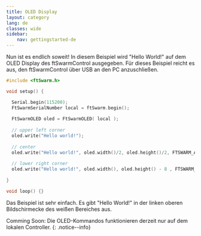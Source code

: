 ```yaml
---
title: OLED Display
layout: category
lang: de
classes: wide
sidebar:
    nav: gettingstarted-de
---
```

Nun ist es endlich soweit! In diesem Beispiel wird "Hello World!" auf dem OLED Display des ftSwarmControl ausgegeben. Für dieses Beispiel reicht es aus, den ftSwarmControl über USB an den PC anzuschließen.

```cpp
#include <ftSwarm.h>

void setup() {

  Serial.begin(115200);
  FtSwarmSerialNumber local = ftSwarm.begin();
  
  FtSwarmOLED oled = FtSwarmOLED( local );
  
  // upper left corner
  oled.write("Hello world!");
  
  // center
  oled.write("Hello world!", oled.width()/2, oled.height()/2, FTSWARM_ALIGNCENTER);
  
  // lower right corner
  oled.write("Hello world!", oled.width(), oled.height() - 8 , FTSWARM_ALIGNRIGHT);
  
}

void loop() {}
```

Das Beispiel ist sehr einfach. Es gibt "Hello World!" in der linken oberen Bildschirmecke des weißen Bereiches aus.

Comming Soon: Die OLED-Kommandos funktionieren derzeit nur auf dem lokalen Controller.
{: .notice--info}
